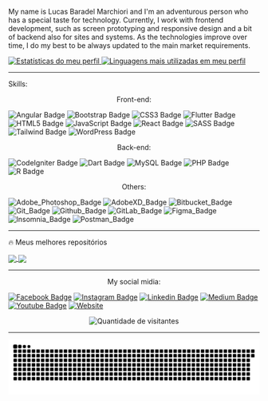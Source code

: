 My name is Lucas Baradel Marchiori and I'm an adventurous person who has a special taste for technology. Currently, I work with frontend development, such as screen prototyping and responsive design and a bit of backend also for sites and systems.
As the technologies improve over time, I do my best to be always updated to the main market requirements.

 <div>
  <a href="https://github.com/Lucbm99">
  <img height="180em" src="https://github-readme-stats.vercel.app/api?username=Lucbm99&show_icons=true&theme=nord&include_all_commits=true&count_private=true" alt="Estatísticas do meu perfil" />
  <img height="180em" src="https://github-readme-stats.vercel.app/api/top-langs/?username=Lucbm99&layout=compact&langs_count=7&theme=nord" alt="Linguagens mais utilizadas em meu perfil" />
</div>
  </a>

---

Skills: 

<div style="text-align: center;">
Front-end: 
</div>

![Angular Badge](https://img.shields.io/badge/Angular-DD0031?style=for-the-badge&logo=angular&logoColor=white)
![Bootstrap Badge](https://img.shields.io/badge/Bootstrap-563D7C?style=for-the-badge&logo=bootstrap&logoColor=white)
![CSS3 Badge](https://img.shields.io/badge/CSS3-1572B6?style=for-the-badge&logo=css3&logoColor=white)
![Flutter Badge](https://img.shields.io/badge/Flutter-02569B?style=for-the-badge&logo=flutter&logoColor=white)
![HTML5 Badge](https://img.shields.io/badge/HTML5-E34F26?style=for-the-badge&logo=html5&logoColor=white)
![JavaScript Badge](https://img.shields.io/badge/JavaScript-323330?style=for-the-badge&logo=javascript&logoColor=F7DF1E)
![React Badge](https://img.shields.io/badge/React-20232A?style=for-the-badge&logo=react&logoColor=61DAFB)
![SASS Badge](https://img.shields.io/badge/Sass-CC6699?style=for-the-badge&logo=sass&logoColor=white)
![Tailwind Badge](https://img.shields.io/badge/Tailwind_CSS-38B2AC?style=for-the-badge&logo=tailwind-css&logoColor=white)
![WordPress Badge](https://img.shields.io/badge/Wordpress-21759B?style=for-the-badge&logo=wordpress&logoColor=white)

<div style="text-align: center;">
Back-end: 
</div>

![CodeIgniter Badge](https://img.shields.io/badge/Codeigniter-EF4223?style=for-the-badge&logo=codeigniter&logoColor=white)
![Dart Badge](https://img.shields.io/badge/Dart-0175C2?style=for-the-badge&logo=dart&logoColor=white)
![MySQL Badge](https://img.shields.io/badge/MySQL-00000F?style=for-the-badge&logo=mysql&logoColor=white)
![PHP Badge](https://img.shields.io/badge/PHP-777BB4?style=for-the-badge&logo=php&logoColor=white)
![R Badge](https://img.shields.io/badge/R-276DC3?style=for-the-badge&logo=r&logoColor=white)

<div style="text-align: center;">
Others: 
</div>

![Adobe_Photoshop_Badge](https://img.shields.io/badge/Adobe-Photoshop-31A8FF?style=for-the-badge&logo=Adobe-Photoshop&labelColor=0a446b&logoWidth=15)
![AdobeXD_Badge](https://img.shields.io/badge/Adobe%20XD-470137?style=for-the-badge&logo=Adobe%20XD&logoColor=#FF61F6)
![Bitbucket_Badge](https://img.shields.io/badge/Bitbucket-0747a6?style=for-the-badge&logo=bitbucket&logoColor=white)
![Git_Badge](https://img.shields.io/badge/Git-F05032?style=for-the-badge&logo=git&logoColor=white)
![Github_Badge](https://img.shields.io/badge/GitHub-100000?style=for-the-badge&logo=github&logoColor=white)
![GitLab_Badge](https://img.shields.io/badge/GitLab-330F63?style=for-the-badge&logo=gitlab&logoColor=white)
![Figma_Badge](https://img.shields.io/badge/Figma-F24E1E?style=for-the-badge&logo=figma&logoColor=white)
![Insomnia_Badge](https://img.shields.io/badge/Insomnia-5849be?style=for-the-badge&logo=Insomnia&logoColor=white)
![Postman_Badge](https://img.shields.io/badge/Postman-FF6C37?style=for-the-badge&logo=Postman&logoColor=white)


---

🔥 Meus melhores repositórios

<a href="https://github.com/Lucbm99/TrucoCounter">
  <img align="center" src="https://github-readme-stats.anuraghazra1.vercel.app/api/pin/?username=Lucbm99&repo=TrucoCounter&title_color=fff&icon_color=79ff97&text_color=9f9f9f&bg_color=161616" />
</a>
<a href="https://github.com/Lucbm99/FigurasGeometricas-Calculadora">
  <img align="center" src="https://github-readme-stats.anuraghazra1.vercel.app/api/pin/?username=Lucbm99&repo=FigurasGeometricas-Calculadora&title_color=fff&icon_color=79ff97&text_color=9f9f9f&bg_color=161616" />
</a>

---

<div style="text-align: center;">
My social midia: 
</div>

[![Facebook Badge](https://img.shields.io/badge/Facebook-1877F2?style=for-the-badge&logo=facebook&logoColor=white&link=https://www.facebook.com/lucasbmarchiori/)](https://www.facebook.com/lucasbmarchiori/)
[![Instagram Badge](https://img.shields.io/badge/Instagram-E4405F?style=for-the-badge&logo=instagram&logoColor=white&link=https://www.instagram.com/codehelp3)](https://www.instagram.com/codehelp3)
[![Linkedin Badge](https://img.shields.io/badge/LinkedIn-0077B5?style=for-the-badge&logo=linkedin&logoColor=white&link=https://www.linkedin.com/in/dev-lucasbmarchiori/)](https://www.linkedin.com/in/dev-lucasbmarchiori/)
[![Medium Badge](https://img.shields.io/badge/Medium-12100E?style=for-the-badge&logo=medium&logoColor=white&link=https://lucasbaradel.medium.com/)](https://lucasbaradel.medium.com/)
[![Youtube Badge](https://img.shields.io/badge/YouTube-FF0000?style=for-the-badge&logo=youtube&logoColor=white&link=https://www.youtube.com/channel/UCFWAu8TEfOzajZ5n5sni-oA)](https://www.youtube.com/channel/UCFWAu8TEfOzajZ5n5sni-oA)
[![Website](https://img.shields.io/badge/website-000000?style=for-the-badge&logo=About.me&logoColor=white&link=https://www.lucasbmarchiori.com.br/)](https://www.lucasbmarchiori.com.br/)

  
<p align="center">
  <img src="https://visitor-badge.laobi.icu/badge?page_id=Lucbm99.Lucbm99" alt="Quantidade de visitantes"/>       
</p>

---

![Snake animation](https://github.com/Lucbm99/Lucbm99/blob/output/github-contribution-grid-snake.svg)





